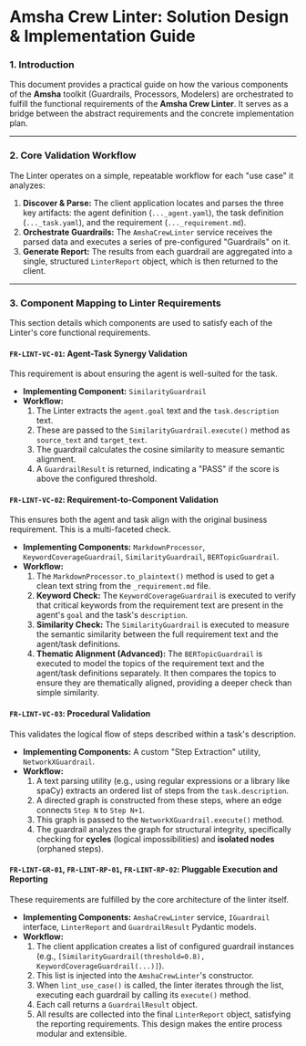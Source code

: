 # Amsha Crew Linter: Solution Design & Implementation Guide

### 1. Introduction

This document provides a practical guide on how the various components of the **Amsha** toolkit (Guardrails, Processors, Modelers) are orchestrated to fulfill the functional requirements of the **Amsha Crew Linter**. It serves as a bridge between the abstract requirements and the concrete implementation plan.

-----

### 2. Core Validation Workflow

The Linter operates on a simple, repeatable workflow for each "use case" it analyzes:

1.  **Discover & Parse:** The client application locates and parses the three key artifacts: the agent definition (`..._agent.yaml`), the task definition (`..._task.yaml`), and the requirement (`..._requirement.md`).
2.  **Orchestrate Guardrails:** The `AmshaCrewLinter` service receives the parsed data and executes a series of pre-configured "Guardrails" on it.
3.  **Generate Report:** The results from each guardrail are aggregated into a single, structured `LinterReport` object, which is then returned to the client.

-----

### 3. Component Mapping to Linter Requirements

This section details which components are used to satisfy each of the Linter's core functional requirements.

#### `FR-LINT-VC-01`: Agent-Task Synergy Validation

This requirement is about ensuring the agent is well-suited for the task.

-   **Implementing Component:** `SimilarityGuardrail`
-   **Workflow:**
    1.  The Linter extracts the `agent.goal` text and the `task.description` text.
    2.  These are passed to the `SimilarityGuardrail.execute()` method as `source_text` and `target_text`.
    3.  The guardrail calculates the cosine similarity to measure semantic alignment.
    4.  A `GuardrailResult` is returned, indicating a "PASS" if the score is above the configured threshold.

#### `FR-LINT-VC-02`: Requirement-to-Component Validation

This ensures both the agent and task align with the original business requirement. This is a multi-faceted check.

-   **Implementing Components:** `MarkdownProcessor`, `KeywordCoverageGuardrail`, `SimilarityGuardrail`, `BERTopicGuardrail`.
-   **Workflow:**
    1.  The `MarkdownProcessor.to_plaintext()` method is used to get a clean text string from the `_requirement.md` file.
    2.  **Keyword Check:** The `KeywordCoverageGuardrail` is executed to verify that critical keywords from the requirement text are present in the agent's `goal` and the task's `description`.
    3.  **Similarity Check:** The `SimilarityGuardrail` is executed to measure the semantic similarity between the full requirement text and the agent/task definitions.
    4.  **Thematic Alignment (Advanced):** The `BERTopicGuardrail` is executed to model the topics of the requirement text and the agent/task definitions separately. It then compares the topics to ensure they are thematically aligned, providing a deeper check than simple similarity.

#### `FR-LINT-VC-03`: Procedural Validation

This validates the logical flow of steps described within a task's description.

-   **Implementing Components:** A custom "Step Extraction" utility, `NetworkXGuardrail`.
-   **Workflow:**
    1.  A text parsing utility (e.g., using regular expressions or a library like spaCy) extracts an ordered list of steps from the `task.description`.
    2.  A directed graph is constructed from these steps, where an edge connects `Step N` to `Step N+1`.
    3.  This graph is passed to the `NetworkXGuardrail.execute()` method.
    4.  The guardrail analyzes the graph for structural integrity, specifically checking for **cycles** (logical impossibilities) and **isolated nodes** (orphaned steps).

#### `FR-LINT-GR-01`, `FR-LINT-RP-01`, `FR-LINT-RP-02`: Pluggable Execution and Reporting

These requirements are fulfilled by the core architecture of the linter itself.

-   **Implementing Components:** `AmshaCrewLinter` service, `IGuardrail` interface, `LinterReport` and `GuardrailResult` Pydantic models.
-   **Workflow:**
    1.  The client application creates a list of configured guardrail instances (e.g., `[SimilarityGuardrail(threshold=0.8), KeywordCoverageGuardrail(...)]`).
    2.  This list is injected into the `AmshaCrewLinter`'s constructor.
    3.  When `lint_use_case()` is called, the linter iterates through the list, executing each guardrail by calling its `execute()` method.
    4.  Each call returns a `GuardrailResult` object.
    5.  All results are collected into the final `LinterReport` object, satisfying the reporting requirements. This design makes the entire process modular and extensible.